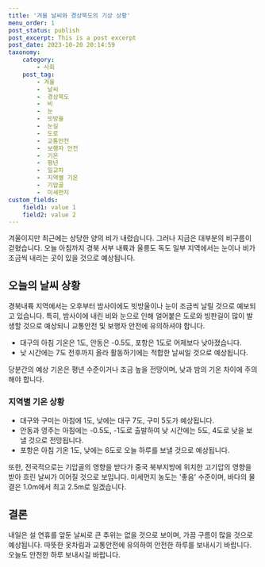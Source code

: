 ```yaml
---
title: '겨울 날씨와 경상북도의 기상 상황'
menu_order: 1
post_status: publish
post_excerpt: This is a post excerpt
post_date: 2023-10-20 20:14:59
taxonomy:
    category:
        - 사회
    post_tag:
        - 겨울
        -  날씨
        -  경상북도
        -  비
        -  눈
        -  빗방울
        -  눈길
        -  도로
        -  교통안전
        -  보행자 안전
        -  기온
        -  평년
        -  일교차
        -  지역별 기온
        -  기압골
        -  미세먼지
custom_fields:
    field1: value 1
    field2: value 2
---
```



겨울이지만 최근에는 상당한 양의 비가 내렸습니다. 그러나 지금은 대부분의 비구름이 걷혔습니다. 오늘 아침까지 경북 서부 내륙과 울릉도 독도 일부 지역에서는 눈이나 비가 조금씩 내리는 곳이 있을 것으로 예상됩니다.

## 오늘의 날씨 상황
경북내륙 지역에서는 오후부터 밤사이에도 빗방울이나 눈이 조금씩 날릴 것으로 예보되고 있습니다. 특히, 밤사이에 내린 비와 눈으로 인해 얼어붙은 도로와 빙판길이 많이 발생할 것으로 예상되니 교통안전 및 보행자 안전에 유의하셔야 합니다.

- 대구의 아침 기온은 1도, 안동은 -0.5도, 포항은 1도로 어제보다 낮아졌습니다.
- 낮 시간에는 7도 전후까지 올라 활동하기에는 적합한 날씨일 것으로 예상됩니다.
  
당분간의 예상 기온은 평년 수준이거나 조금 높을 전망이며, 낮과 밤의 기온 차이에 주의해야 합니다.

### 지역별 기온 상황
- 대구와 구미는 아침에 1도, 낮에는 대구 7도, 구미 5도가 예상됩니다.
- 안동과 영주는 아침에는 -0.5도, -1도로 출발하여 낮 시간에는 5도, 4도로 낮을 보낼 것으로 전망됩니다.
- 포항은 아침 기온 1도, 낮에는 6도로 오늘 하루를 보낼 것으로 예상됩니다.

또한, 전국적으로는 기압골의 영향을 받다가 중국 북부지방에 위치한 고기압의 영향을 받아 흐린 날씨가 이어질 것으로 보입니다. 미세먼지 농도는 '좋음' 수준이며, 바다의 물결은 1.0m에서 최고 2.5m로 일겠습니다.

## 결론
내일은 설 연휴를 앞둔 날씨로 큰 추위는 없을 것으로 보이며, 가끔 구름이 많을 것으로 예상됩니다. 따뜻한 옷차림과 교통안전에 유의하여 안전한 하루를 보내시기 바랍니다. 오늘도 안전한 하루 보내시길 바랍니다.

